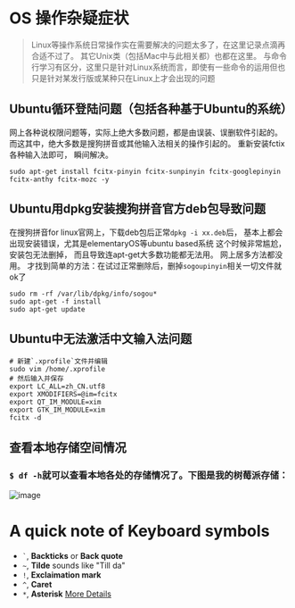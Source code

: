 # OS 操作杂疑症状
> Linux等操作系统日常操作实在需要解决的问题太多了，在这里记录点滴再合适不过了。
其它Unix类（包括Mac中与此相关都）也都在这里。
与命令行学习有区分，这里只是针对Linux系统而言，即使有一些命令的运用但也只是针对某发行版或某种只在Linux上才会出现的问题


## Ubuntu循环登陆问题（包括各种基于Ubuntu的系统）

网上各种说权限问题等，实际上绝大多数问题，都是由误装、误删软件引起的。
而这其中，绝大多数是搜狗拼音或其他输入法相关的操作引起的。
重新安装fctix各种输入法即可， 瞬间解决。

```
sudo apt-get install fcitx-pinyin fcitx-sunpinyin fcitx-googlepinyin fcitx-anthy fcitx-mozc -y
```


## Ubuntu用dpkg安装搜狗拼音官方deb包导致问题

在搜狗拼音for linux官网上，下载deb包后正常`dpkg -i xx.deb`后，
基本上都会出现安装错误，尤其是elementaryOS等ubuntu based系统
这个时候非常尴尬，安装包无法删掉， 而且导致连apt-get大多数功能都无法用。
网上居多方法都没用。
才找到简单的方法：在试过正常删除后，删掉`sogoupinyin`相关一切文件就ok了

```
sudo rm -rf /var/lib/dpkg/info/sogou*
sudo apt-get -f install
sudo apt-get update
```


## Ubuntu中无法激活中文输入法问题

```shell
# 新建`.xprofile`文件并编辑
sudo vim /home/.xprofile
# 然后输入并保存
export LC_ALL=zh_CN.utf8 
export XMODIFIERS=@im=fcitx 
export QT_IM_MODULE=xim 
export GTK_IM_MODULE=xim 
fcitx -d
```


## 查看本地存储空间情况

### `$ df -h`就可以查看本地各处的存储情况了。下图是我的树莓派存储：
![image](https://user-images.githubusercontent.com/14041622/35480902-b5b50f3a-0453-11e8-892e-d1f9be0ee8d6.png)



# A quick note of Keyboard symbols

- `` ` ``, **Backticks** or **Back quote**
- `~`, **Tilde** sounds like "Till da"
- `!`, **Exclaimation mark**
- `^`, **Caret**
- `*`, **Asterisk**
[More Details](https://user-images.githubusercontent.com/14041622/35766438-ab7f0fa6-0913-11e8-84a0-3f064dd87102.png)
